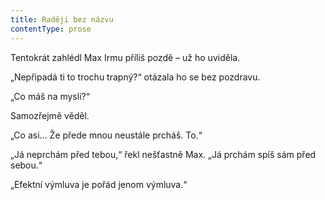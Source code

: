 ```yaml
---
title: Raději bez názvu
contentType: prose
---
```


<section>

Tentokrát zahlédl Max Irmu příliš pozdě – už ho uviděla.

„Nepřipadá ti to trochu trapný?“ otázala ho se bez pozdravu.

„Co máš na mysli?“

Samozřejmě věděl.

„Co asi… Že přede mnou neustále prcháš. To.“

„Já neprchám před tebou,“ řekl nešťastně Max. „Já prchám spíš sám před sebou.“

„Efektní výmluva je pořád jenom výmluva.“

</section>
